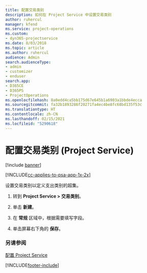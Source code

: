 ```yaml
---
title: 配置交易类别
description: 如何在 Project Service 中设置交易类别
author: ruhercul
manager: kfend
ms.service: project-operations
ms.custom:
- dyn365-projectservice
ms.date: 8/03/2018
ms.topic: article
ms.author: ruhercul
audience: Admin
search.audienceType:
- admin
- customizer
- enduser
search.app:
- D365CE
- D365PS
- ProjectOperations
ms.openlocfilehash: 8a0edd4ca5bb175d67e645b1a6903a1bbde4ecca
ms.sourcegitcommit: fa32b1893286f20271fa4ec4be8fc68bd135f53c
ms.translationtype: HT
ms.contentlocale: zh-CN
ms.lasthandoff: 02/15/2021
ms.locfileid: "5290618"
---
```

# <a name="configure-transaction-categories-project-service"></a>配置交易类别 (Project Service)

[!include [banner](../includes/psa-now-project-operations.md)]

[!INCLUDE[cc-applies-to-psa-app-1x-2x](../includes/cc-applies-to-psa-app-1x-2x.md)]

设置交易类别以定义支出类别的超集。  
  
1.  转到 **Project Service > 交易类别**。  
  
2.  单击 **新建**。  
  
3.  在 **常规** 区域中，根据需要填写字段。  
  
4.  单击屏幕右下角的 **保存**。  
  
### <a name="see-also"></a>另请参阅  
 [配置 Project Service](../psa/configure.md)


[!INCLUDE[footer-include](../includes/footer-banner.md)]